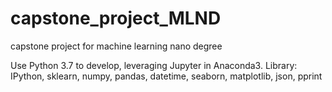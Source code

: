 # capstone_project_MLND
capstone project for machine learning nano degree

Use Python 3.7 to develop, leveraging Jupyter in Anaconda3.
Library: IPython, sklearn, numpy, pandas, datetime, seaborn, matplotlib, json, pprint

